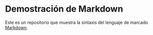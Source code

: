 # Demostración de Markdown
Este es un repositorio que muestra la sintaxis del lenguaje de marcado [Markdown](https://en.wikipedia.org/wiki/Markdown).
